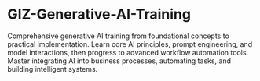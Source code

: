 # GIZ-Generative-AI-Training
Comprehensive generative AI training from foundational concepts to practical implementation. Learn core AI principles, prompt engineering, and model interactions, then progress to advanced workflow automation tools. Master integrating AI into business processes, automating tasks, and building intelligent systems.
